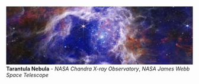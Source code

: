 ![p1](https://github.com/yli12313/yli12313/blob/main/Tarantula_Nebula.png)  
**Tarantula Nebula** - *NASA Chandra X-ray Observatory*, *NASA James Webb Space Telescope*


